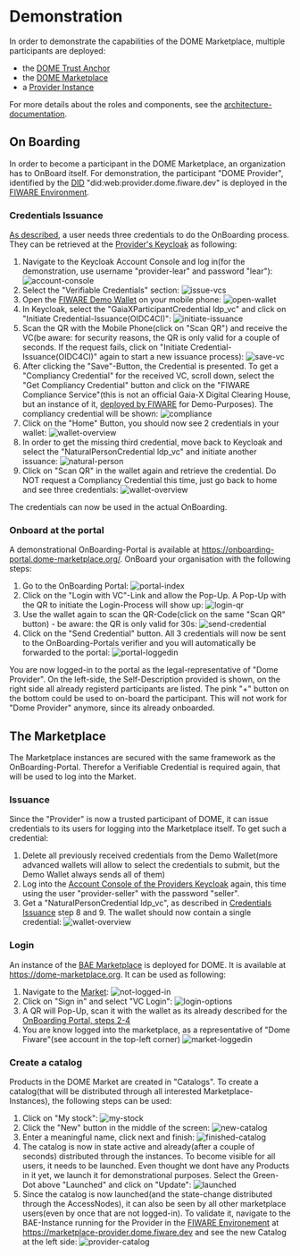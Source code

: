 # Demonstration

In order to demonstrate the capabilities of the DOME Marketplace, multiple participants are deployed:

- the [DOME Trust Anchor](../ionos/dome-trust/)
- the [DOME Marketplace](../ionos/marketplace/)
- a [Provider Instance](https://github.com/FIWARE-Ops/fiware-gitops/tree/master/aws/dome/provider)

For more details about the roles and components, see the [architecture-documentation](./ARCHITECTURE.md). 

## On Boarding

In order to become a participant in the DOME Marketplace, an organization has to OnBoard itself. For demonstration, the participant "DOME Provider", identified by the [DID](https://www.w3.org/TR/did-core/) "did:web:provider.dome.fiware.dev" is deployed in the [FIWARE Environment](https://github.com/FIWARE-Ops/fiware-gitops/tree/master/aws/dome/provider).

### Credentials Issuance

[As described](./ARCHITECTURE.md#onboarding-services), a user needs three credentials to do the OnBoarding process. They can be retrieved at the [Provider's Keycloak](https://keycloak-provider.dome.fiware.dev/realms/dome/account/#/) as following:

1. Navigate to the Keycloak Account Console and log in(for the demonstration, use username "provider-lear" and password "lear"):
![account-console](img/keycloak-account.png)
2. Select the "Verifiable Credentials" section:
![issue-vcs](img/issue-vcs.png)
3. Open the [FIWARE Demo Wallet](https://demo-wallet.fiware.dev/) on your mobile phone:
![open-wallet](img/wallet-intro.png)
4. In Keycloak, select the "GaiaXParticipantCredential ldp_vc" and click on "Initiate Credential-Issuance(OIDC4CI)":
![initiate-issuance](img/initiate-issuance.png)
5. Scan the QR with the Mobile Phone(click on "Scan QR") and receive the VC(be aware: for security reasons, the QR is only valid for a couple of seconds. If the request fails, click on "Initiate Credential-Issuance(OIDC4CI)" again to start a new issuance process):
![save-vc](img/save-vc.png)
6. After clicking the "Save"-Button, the Credential is presented. To get a "Compliancy Credential" for the received VC, scroll down, select the "Get Compliancy Credential" button and click on the "FIWARE Compliance Service"(this is not an official Gaia-X Digital Clearing House, but an instance of it, [deployed by FIWARE](https://github.com/FIWARE-Ops/fiware-gitops/tree/master/aws/gaia-x/compliance-service) for Demo-Purposes). The compliancy credential will be shown:
![compliance](img/compliance.png)
7. Click on the "Home" Button, you should now see 2 credentials in your wallet:
![wallet-overview](img/wallet-overview-2.png)
8. In order to get the missing third credential, move back to Keycloak and select the "NaturalPersonCredential ldp_vc" and initiate another issuance:
![natural-person](img/natural-person.png)
9. Click on "Scan QR" in the wallet again and retrieve the credential. Do NOT request a Compliancy Credential this time, just go back to home and see three credentials:
![wallet-overview](img/wallet-overview-3.png)

The credentials can now be used in the actual OnBoarding.

### Onboard at the portal

A demonstrational OnBoarding-Portal is available at https://onboarding-portal.dome-marketplace.org/. OnBoard your organisation with the following steps:

1. Go to the OnBoarding Portal:
![portal-index](img/portal-index.png)
2. Click on the "Login with VC"-Link and allow the Pop-Up. A Pop-Up with the QR to initiate the Login-Process will show up:
![login-qr](img/login-qr.png)
3. Use the wallet again to scan the QR-Code(click on the same "Scan QR" button) - be aware: the QR is only valid for 30s:
![send-credential](img/send-credential.png)
4. Click on the "Send Credential" button. All 3 credentials will now be sent to the OnBoarding-Portals verifier and you will automatically be forwarded to the portal:
![portal-loggedin](img/portal-logged-in.png)

You are now logged-in to the portal as the legal-representative of "Dome Provider". On the left-side, the Self-Description provided is shown, on the right side all already registerd participants are listed. The pink "+" button on the bottom could be used to on-board the participant. This will not work for "Dome Provider" anymore, since its already onboarded.

## The Marketplace

The Marketplace instances are secured with the same framework as the OnBoarding-Portal. Therefor a Verifiable Credential is required again, that will be used to log into the Market.

### Issuance

Since the "Provider" is now a trusted participant of DOME, it can issue credentials to its users for logging into the Marketplace itself. To get such a credential:

1. Delete all previously received credentials from the Demo Wallet(more advanced wallets will allow to select the credentials to submit, but the Demo Wallet always sends all of them)
2. Log into the [Account Console of the Providers Keycloak](https://keycloak-provider.dome.fiware.dev/realms/dome/account/#/verifiable-credentials) again, this time using the user "provider-seller" with the password "seller". 
3. Get a "NaturalPersonCredential ldp_vc", as described in [Credentials Issuance](#credentials-issuance) step 8 and 9. The wallet should now contain a single credential:
![wallet-overview](img/wallet-overview-1.png)

### Login

An instance of the [BAE Marketplace](../ionos/marketplace/bae/) is deployed for DOME. It is available at https://dome-marketplace.org. It can be used as following:

1. Navigate to the [Market](https://dome-marketplace.org):
![not-logged-in](img/market-not-loggedin.png)
2. Click on "Sign in" and select "VC Login":
![login-options](img/login-options.png)
3. A QR will Pop-Up, scan it with the wallet as its already described for the [OnBoarding Portal, steps 2-4](#onboard-at-the-portal) 
4. You are know logged into the marketplace, as a representative of "Dome Fiware"(see account in the top-left corner)
![market-loggedin](img/market-loggedin.png)

### Create a catalog

Products in the DOME Market are created in "Catalogs". To create a catalog(that will be distributed through all interested Marketplace-Instances), the following steps can be used:

1. Click on "My stock":
![my-stock](img/my-stock.png)
2. Click the "New" button in the middle of the screen:
![new-catalog](img/new-catalog.png)
3. Enter a meaningful name, click next and finish:
![finished-catalog](img/finished-catalog.png)
4. The catalog is now in state active and already(after a couple of seconds) distributed through the instances. To become visible for all users, it needs to be launched. Even thought we dont have any Products in it yet, we launch it for demonstrational purposes. Select the Green-Dot above "Launched" and click on "Update":
![launched](img/launched.png)
5. Since the catalog is now launched(and the state-change distributed through the AccessNodes), it can also be seen by all other marketplace users(even by once that are not logged-in). To validate it, navigate to the BAE-Instance running for the Provider in the [FIWARE Environement](https://github.com/FIWARE-Ops/fiware-gitops/tree/master/aws/dome/provider/bae) at https://marketplace-provider.dome.fiware.dev and see the new Catalog at the left side:
![provider-catalog](img/provider-catalog.png)